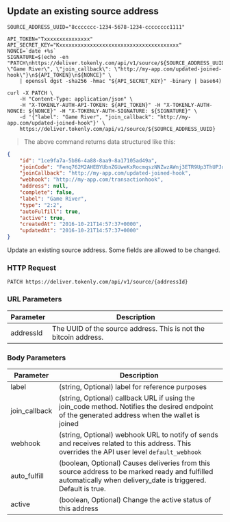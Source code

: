 ## Update an existing source address

```shell
SOURCE_ADDRESS_UUID="8ccccccc-1234-5678-1234-cccccccc1111"

API_TOKEN="Txxxxxxxxxxxxxxx"
API_SECRET_KEY="Kxxxxxxxxxxxxxxxxxxxxxxxxxxxxxxxxxxxxxxx"
NONCE=`date +%s`
SIGNATURE=$(echo -en "PATCH\nhttps://deliver.tokenly.com/api/v1/source/${SOURCE_ADDRESS_UUID}\n{\"label\": \"Game River\", \"join_callback\": \"http://my-app.com/updated-joined-hook\"}\n${API_TOKEN}\n${NONCE}" \
    | openssl dgst -sha256 -hmac "${API_SECRET_KEY}" -binary | base64)

curl -X PATCH \
    -H "Content-Type: application/json" \
    -H "X-TOKENLY-AUTH-API-TOKEN: ${API_TOKEN}" -H "X-TOKENLY-AUTH-NONCE: ${NONCE}" -H "X-TOKENLY-AUTH-SIGNATURE: ${SIGNATURE}" \
    -d '{"label": "Game River", "join_callback": "http://my-app.com/updated-joined-hook"}' \
    https://deliver.tokenly.com/api/v1/source/${SOURCE_ADDRESS_UUID}
```


> The above command returns data structured like this:

```json
{
    "id": "1ce9fa7a-5b86-4a88-8aa9-8a17105ad49a",
    "joinCode": "Fenq762M2AHEBYUbnZGUweKxRocmqszNNZwzAWnj3ETR9Up3ThUPJqQ5vBq3f7eA2RL7obxoC6L",
    "joinCallback": "http://my-app.com/updated-joined-hook",
    "webhook": "http://my-app.com/transactionhook",
    "address": null,
    "complete": false,
    "label": "Game River",
    "type": "2:2",
    "autoFulfill": true,
    "active": true,
    "createdAt": "2016-10-21T14:57:37+0000",
    "updatedAt": "2016-10-21T14:57:37+0000"
}
```

Update an existing source address.  Some fields are allowed to be changed.


### HTTP Request

`PATCH https://deliver.tokenly.com/api/v1/source/{addressId}`


### URL Parameters

Parameter       | Description
---------       | -----------
addressId       | The UUID of the source address.  This is not the bitcoin address.

### Body Parameters

Parameter     | Description
------------  | -----------
label         | (string, Optional)  label for reference purposes
join_callback | (string, Optional)  callback URL if using the join_code method. Notifies the desired endpoint of the generated address when the wallet is joined
webhook       | (string, Optional)  webhook URL to notify of sends and receives related to this address.  This overrides the API user level `default_webhook`
auto_fulfill  | (boolean, Optional) Causes deliveries from this source address to be marked ready and fulfilled automatically when delivery_date is triggered. Default is true.
active        | (boolean, Optional) Change the active status of this address
